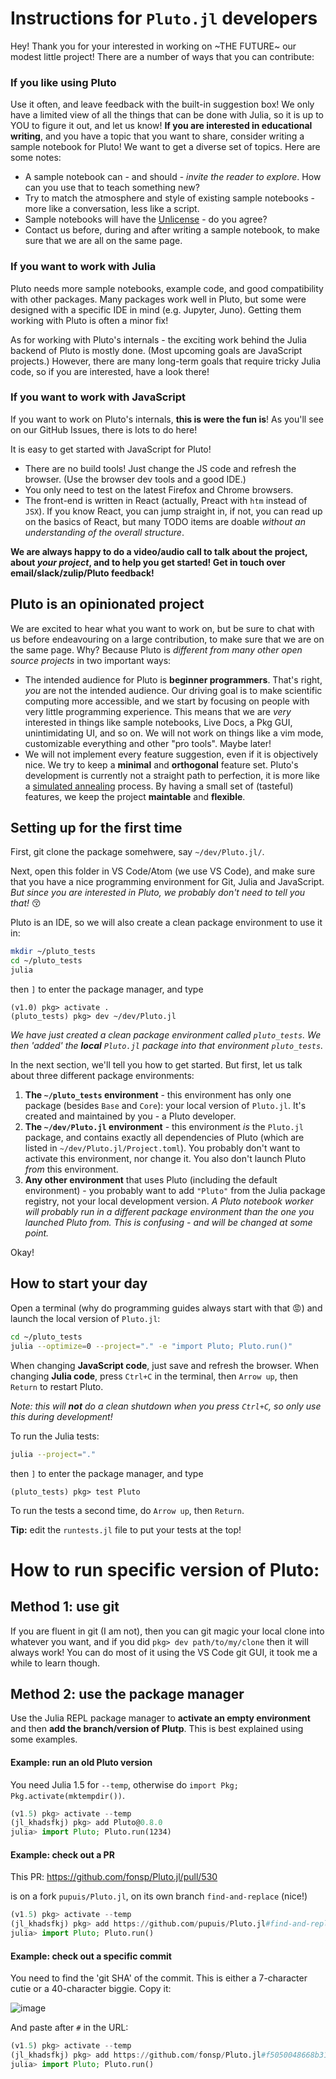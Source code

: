 # Instructions for `Pluto.jl` developers

Hey! Thank you for your interested in working on ~THE FUTURE~ our modest little project! There are a number of ways that you can contribute:

### If you like using Pluto

Use it often, and leave feedback with the built-in suggestion box! We only have a limited view of all the things that can be done with Julia, so it is up to YOU to figure it out, and let us know! **If you are interested in educational writing**, and you have a topic that you want to share, consider writing a sample notebook for Pluto! We want to get a diverse set of topics. Here are some notes:

-   A sample notebook can - and should - _invite the reader to explore_. How can you use that to teach something new?
-   Try to match the atmosphere and style of existing sample notebooks - more like a conversation, less like a script.
-   Sample notebooks will have the [Unlicense](https://github.com/fonsp/Pluto.jl/blob/master/sample/LICENSE) - do you agree?
-   Contact us before, during and after writing a sample notebook, to make sure that we are all on the same page.

### If you want to work with Julia

Pluto needs more sample notebooks, example code, and good compatibility with other packages. Many packages work well in Pluto, but some were designed with a specific IDE in mind (e.g. Jupyter, Juno). Getting them working with Pluto is often a minor fix!

As for working with Pluto's internals - the exciting work behind the Julia backend of Pluto is mostly done. (Most upcoming goals are JavaScript projects.) However, there are many long-term goals that require tricky Julia code, so if you are interested, have a look there!

### If you want to work with JavaScript

If you want to work on Pluto's internals, **this is were the fun is**! As you'll see on our GitHub Issues, there is lots to do here!

It is easy to get started with JavaScript for Pluto!

-   There are no build tools! Just change the JS code and refresh the browser. (Use the browser dev tools and a good IDE.)
-   You only need to test on the latest Firefox and Chrome browsers.
-   The front-end is written in React (actually, Preact with `htm` instead of `JSX`). If you know React, you can jump straight in, if not, you can read up on the basics of React, but many TODO items are doable _without an understanding of the overall structure_.

**We are always happy to do a video/audio call to talk about the project, about _your project_, and to help you get started! Get in touch over email/slack/zulip/Pluto feedback!**

## Pluto is an opinionated project

We are excited to hear what you want to work on, but be sure to chat with us before endeavouring on a large contribution, to make sure that we are on the same page. Why? Because Pluto is _different from many other open source projects_ in two important ways:

-   The intended audience for Pluto is **beginner programmers**. That's right, _you_ are not the intended audience. Our driving goal is to make scientific computing more accessible, and we start by focusing on people with very little programming experience. This means that we are _very_ interested in things like sample notebooks, Live Docs, a Pkg GUI, unintimidating UI, and so on. We will not work on things like a vim mode, customizable everything and other "pro tools". Maybe later!
-   We will not implement every feature suggestion, even if it is objectively nice. We try to keep a **minimal** and **orthogonal** feature set. Pluto's development is currently not a straight path to perfection, it is more like a [simulated annealing](https://en.wikipedia.org/wiki/Simulated_annealing) process. By having a small set of (tasteful) features, we keep the project **maintable** and **flexible**.

## Setting up for the first time

First, git clone the package somehwere, say `~/dev/Pluto.jl/`.

Next, open this folder in VS Code/Atom (we use VS Code), and make sure that you have a nice programming environment for Git, Julia and JavaScript. _But since you are interested in Pluto, we probably don't need to tell you that!_ 😚

Pluto is an IDE, so we will also create a clean package environment to use it in:

```bash
mkdir ~/pluto_tests
cd ~/pluto_tests
julia
```

then `]` to enter the package manager, and type

```
(v1.0) pkg> activate .
(pluto_tests) pkg> dev ~/dev/Pluto.jl
```

_We have just created a clean package environment called `pluto_tests`. We then 'added' the **local** `Pluto.jl` package into that environment `pluto_tests`._

In the next section, we'll tell you how to get started. But first, let us talk about three different package environments:

1. **The `~/pluto_tests` environment** - this environment has only one package (besides `Base` and `Core`): your local version of `Pluto.jl`. It's created and maintained by you - a Pluto developer.
2. **The `~/dev/Pluto.jl` environment** - this environment _is_ the `Pluto.jl` package, and contains exactly all dependencies of Pluto (which are listed in `~/dev/Pluto.jl/Project.toml`). You probably don't want to activate this environment, nor change it. You also don't launch Pluto _from_ this environment.
3. **Any other environment** that uses Pluto (including the default environment) - you probably want to add `"Pluto"` from the Julia package registry, not your local development version. _A Pluto notebook worker will probably run in a different package environment than the one you launched Pluto from. This is confusing - and will be changed at some point._

Okay!

## How to start your day

Open a terminal (why do programming guides always start with that 😡) and launch the local version of `Pluto.jl`:

```bash
cd ~/pluto_tests
julia --optimize=0 --project="." -e "import Pluto; Pluto.run()"
```

When changing **JavaScript code**, just save and refresh the browser. When changing **Julia code**, press `Ctrl+C` in the terminal, then `Arrow up`, then `Return` to restart Pluto.

_Note: this will **not** do a clean shutdown when you press `Ctrl+C`, so only use this during development!_

To run the Julia tests:

```bash
julia --project="."
```

then `]` to enter the package manager, and type

```
(pluto_tests) pkg> test Pluto
```

To run the tests a second time, do `Arrow up`, then `Return`.

**Tip:** edit the `runtests.jl` file to put your tests at the top!

# How to run specific version of Pluto:

## Method 1: use git

If you are fluent in git (I am not), then you can git magic your local clone into whatever you want, and if you did `pkg> dev path/to/my/clone` then it will always work! You can do most of it using the VS Code git GUI, it took me a while to learn though.

## Method 2: use the package manager

Use the Julia REPL package manager to **activate an empty environment** and then **add the branch/version of Plutp**. This is best explained using some examples.

#### Example: run an old Pluto version

You need Julia 1.5 for `--temp`, otherwise do `import Pkg; Pkg.activate(mktempdir())`.

```julia
(v1.5) pkg> activate --temp
(jl_khadsfkj) pkg> add Pluto@0.8.0
julia> import Pluto; Pluto.run(1234)
```

#### Example: check out a PR

This PR: https://github.com/fonsp/Pluto.jl/pull/530

is on a fork `pupuis/Pluto.jl`, on its own branch `find-and-replace` (nice!)

```julia
(v1.5) pkg> activate --temp
(jl_khadsfkj) pkg> add https://github.com/pupuis/Pluto.jl#find-and-replace
julia> import Pluto; Pluto.run()
```

#### Example: check out a specific commit

You need to find the 'git SHA' of the commit. This is either a 7-character cutie or a 40-character biggie. Copy it:

![image](https://user-images.githubusercontent.com/6933510/96336143-c19a3f80-107d-11eb-8c1c-527981cc448d.png)

And paste after `#` in the URL:

```julia
(v1.5) pkg> activate --temp
(jl_khadsfkj) pkg> add https://github.com/fonsp/Pluto.jl#f5050048668b31318afc3459bf81ce3b9cce6854
julia> import Pluto; Pluto.run()
```
